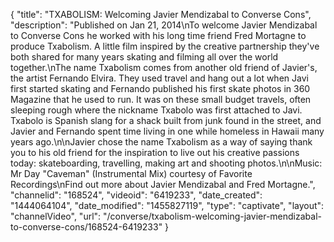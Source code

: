 {
    "title": "TXABOLISM: Welcoming Javier Mendizabal to Converse Cons",
    "description": "Published on Jan 21, 2014\nTo welcome Javier Mendizabal to Converse Cons he worked with his long time friend Fred Mortagne to produce Txabolism. A little film inspired by the creative partnership they've both shared for many years skating and filming all over the world together.\nThe name Txabolism comes from another old friend of Javier's, the artist Fernando Elvira. They used travel and hang out a lot when Javi first started skating and Fernando published his first skate photos in 360 Magazine that he used to run. It was on these small budget travels, often sleeping rough where the nickname Txabolo was first attached to Javi. Txabolo is Spanish slang for a shack built from junk found in the street, and Javier and Fernando spent time living in one while homeless in Hawaii many years ago.\n\nJavier chose the name Txabolism as a way of saying thank you to his old friend for the inspiration to live out his creative passions today: skateboarding, travelling, making art and shooting photos.\n\nMusic: Mr Day \"Caveman\" (Instrumental Mix) courtesy of Favorite Recordings\nFind out more about Javier Mendizabal and Fred Mortagne.",
    "channelid": "168524",
    "videoid": "6419233",
    "date_created": "1444064104",
    "date_modified": "1455827119",
    "type": "captivate",
    "layout": "channelVideo",
    "url": "\/converse\/txabolism-welcoming-javier-mendizabal-to-converse-cons\/168524-6419233"
}